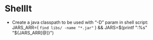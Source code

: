 ShellIt
=======

* Create a java classpath to be used with “-D” param in shell script:
  JARS_ARR=( `find libs/ -name "*.jar"` ) && JARS=$(printf ":%s" "${JARS_ARR[@]}")